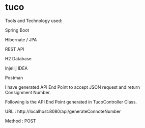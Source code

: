 # tuco
Tools and Technology used:

Spring Boot

Hibernate / JPA

REST API

H2 Database

Injellij IDEA

Postman


I have generated API End Point to accept JSON request and return Consignment Number.

Following is the API End Point generated in TucoController Class.

 URL :  http://localhost:8080/api/generateConnoteNumber 

Method : POST
